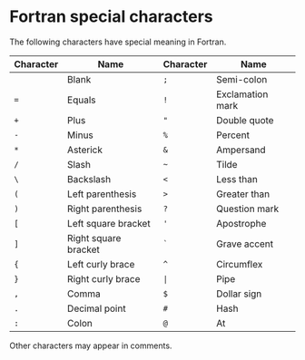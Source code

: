 # Fortran special characters

The following characters have special meaning in Fortran.

| Character | Name                  | Character      | Name             |
|-----------|-----------------------|----------------|------------------|
|   ` `     | Blank                 | `;`            | Semi-colon       |
|   `=`     | Equals                | `!`            | Exclamation mark |
|   `+`     | Plus                  | `"`            | Double quote     |
|   `-`     | Minus                 | `%`            | Percent          |
|   `*`     | Asterick              | `&`            | Ampersand        |
|   `/`     | Slash                 | `~`            | Tilde            |
|   `\`     | Backslash             | `<`            | Less than        |
|   `(`     | Left parenthesis      | `>`            | Greater than     |
|   `)`     | Right parenthesis     | `?`            | Question mark    |
|   `[`     | Left square bracket   | `'`            | Apostrophe       |
|   `]`     | Right square bracket  | <code>`</code> | Grave accent     |
|   `{`     | Left curly brace      | `^`            | Circumflex       |
|   `}`     | Right curly brace     | `\|`           | Pipe             |
|   `,`     | Comma                 | `$`            | Dollar sign      |
|   `.`     | Decimal point         | `#`            | Hash             |
|   `:`     | Colon                 | `@`            | At               |

Other characters may appear in comments.
